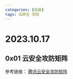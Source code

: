 ```yaml
---
categories: [容器]
tags: 云原生 攻防
---
```

# 2023.10.17
## 0x01 云安全攻防矩阵
参考链接：
[腾讯云安全攻防矩阵](https://cloudsec.tencent.com/home/)

